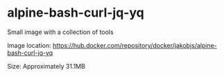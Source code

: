 # alpine-bash-curl-jq-yq
Small image with a collection of tools

Image location: https://hub.docker.com/repository/docker/jakobjs/alpine-bash-curl-jq-yq

Size: Approximately 31.1MB
